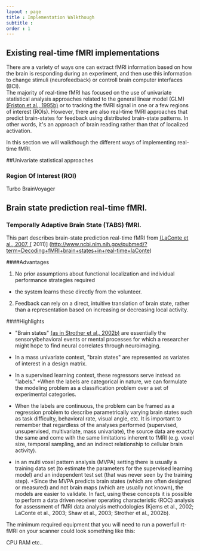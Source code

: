 ```yaml
---
layout : page
title : Implementation Walkthough
subtitle : 
order : 1
---
```

## Existing real-time fMRI implementations

There are a variety of ways one can extract fMRI information based on how the brain is responding during an experiment, and then
 use this information to change stimuli (neurofeedback) or controll brain computer interfaces (BCI).  
The majority of real-time fMRI has focused on the use of univariate statistical analysis approaches related to the general linear model
(GLM) [\(Friston et al., 1995b\)](http://spin.ecn.purdue.edu/fmri/PDFLibrary/FristonK_HBM_1995_2_189_210.pdf) or to tracking the 
fMRI signal in one or a few regions of interest (ROIs). However, there are also real-time fMRI approaches that predict brain-states for feedback using distributed brain-state patterns. In other words, it's an approach of brain reading rather than that of localized activation.

In this section we will walkthough the different ways of implementing real-time fMRI.




##Univariate statistical approaches


### Region Of Interest (ROI)


Turbo BrainVoyager



##  Brain state prediction real-time fMRI.


### Temporally Adaptive Brain State (TABS) fMRI.

This part describes brain-state prediction real-time fMRI from [\(LaConte et al., 2007, ](http://www.ncbi.nlm.nih.gov/pubmed/17133383)[ 2011\)] (http://www.ncbi.nlm.nih.gov/pubmed/?term=Decoding+fMRI+brain+states+in+real-time+laConte)

####Advantages
1. No prior assumptions about functional localization and individual performance strategies required
  + the system learns these directly from the volunteer. 
2. Feedback can rely on a direct, intuitive translation of brain state, rather than a representation based on
increasing or decreasing local activity. 

####Highlights

+ "Brain states" [(as in Strother et al., 2002b)](http://www.ncbi.nlm.nih.gov/pubmed/11906218) are essentially the sensory/behavioral events or mental processes for which
a researcher might hope to find neural correlates through neuroimaging.
+ In a mass univariate context, "brain states" are represented as variates of interest in a design matrix. 
+ In a supervised learning context, these regressors serve instead as "labels." 
  +When the labels are categorical in nature, we can formulate the modeling
problem as a classification problem over a set of experimental
categories. 
+ When the labels are continuous, the problem can be
framed as a regression problem to describe parametrically varying
brain states such as task difficulty, behavioral rate, visual angle, etc. It is
important to remember that regardless of the analyses performed
(supervised, unsupervised, multivariate, mass univariate), the source
data are exactly the same and come with the same limitations inherent
to fMRI (e.g. voxel size, temporal sampling, and an indirect
relationship to cellular brain activity). 

+ in an multi voxel pattern analysis (MVPA) setting there is
usually a training data set (to estimate the parameters for the
supervised learning model) and an independent test set (that was
never seen by the training step). 
+Since the MVPA predicts brain states
(which are often designed or measured) and not brain maps (which
are usually not known), the models are easier to validate. In fact, using
these concepts it is possible to perform a data driven receiver
operating characteristic (ROC) analysis for assessment of fMRI data
analysis methodologies (Kjems et al., 2002; LaConte et al., 2003; Shaw
et al., 2003; Strother et al., 2002b).




The minimum required equipment that you will need to run a powerfull rt-fMRI on your scanner could look something like this:

CPU
RAM
etc.. 


